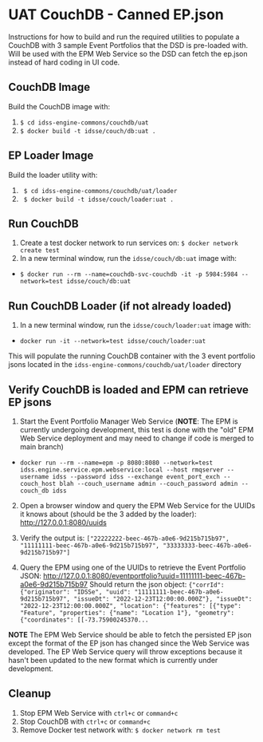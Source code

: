 # UAT CouchDB - Canned EP.json

Instructions for how to build and run the required utilities to populate a CouchDB with 3 sample Event Portfolios that the DSD is pre-loaded with. Will be used with the EPM Web Service so the DSD can fetch the ep.json instead of hard coding in UI code.

## CouchDB Image
Build the CouchDB image with:

1. `$ cd idss-engine-commons/couchdb/uat`
2. `$ docker build -t idsse/couch/db:uat .`

## EP Loader Image
Build the loader utility with:

1. ` $ cd idss-engine-commons/couchdb/uat/loader`
2. ` $ docker build -t idsse/couch/loader:uat .`

## Run CouchDB
1. Create a test docker network to run services on: `$ docker network create test`
2. In a new terminal window, run the `idsse/couch/db:uat` image with:
  - `$ docker run --rm --name=couchdb-svc-couchdb -it -p 5984:5984 --network=test idsse/couch/db:uat`

## Run CouchDB Loader (if not already loaded)
1. In a new terminal window, run the `idsse/couch/loader:uat` image with:
  - `docker run -it --network=test idsse/couch/loader:uat`

This will populate the running CouchDB container with the 3 event portfolio jsons located in the `idss-engine-commons/couchdb/uat/loader` directory

## Verify CouchDB is loaded and EPM can retrieve EP jsons
1. Start the Event Portfolio Manager Web Service (**NOTE**: The EPM is currently undergoing development, this test is done with the "old" EPM Web Service deployment and may need to change if code is merged to main branch)
  - `docker run --rm --name=epm -p 8080:8080 --network=test idss.engine.service.epm.webservice:local --host rmqserver --username idss --password idss --exchange event_port_exch --couch_host blah --couch_username admin --couch_password admin --couch_db idss`

2. Open a browser window and query the EPM Web Service for the UUIDs it knows about (should be the 3 added by the loader): http://127.0.0.1:8080/uuids

3. Verify the output is: `["22222222-beec-467b-a0e6-9d215b715b97", "11111111-beec-467b-a0e6-9d215b715b97", "33333333-beec-467b-a0e6-9d215b715b97"]`

4. Query the EPM using one of the UUIDs to retrieve the Event Portfolio JSON: http://127.0.0.1:8080/eventportfolio?uuid=11111111-beec-467b-a0e6-9d215b715b97 Should return the json object: `{"corrId": {"originator": "IDSSe", "uuid": "11111111-beec-467b-a0e6-9d215b715b97", "issueDt": "2022-12-23T12:00:00.000Z"}, "issueDt": "2022-12-23T12:00:00.000Z", "location": {"features": [{"type": "Feature", "properties": {"name": "Location 1"}, "geometry": {"coordinates": [[-73.75900245370...`

**NOTE** The EPM Web Service should be able to fetch the persisted EP json except the format of the EP json has changed since the Web Service was developed. The EP Web Service query will throw exceptions because it hasn't been updated to the new format which is currently under development.

## Cleanup
1. Stop EPM Web Service with `ctrl+c` or `command+c`
2. Stop CouchDB with `ctrl+c` or `command+c`
3. Remove Docker test network with: `$ docker network rm test`